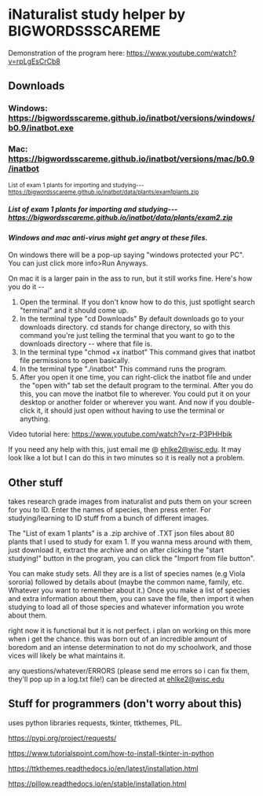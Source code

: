 # iNaturalist study helper by BIGWORDSSSCAREME

Demonstration of the program here:
https://www.youtube.com/watch?v=rpLgEsCrCb8

## Downloads

### Windows: https://bigwordsscareme.github.io/inatbot/versions/windows/b0.9/inatbot.exe

### Mac: https://bigwordsscareme.github.io/inatbot/versions/mac/b0.9/inatbot

<sub>List of exam 1 plants for importing and studying--- https://bigwordsscareme.github.io/inatbot/data/plants/exam1plants.zip </sub>

##### List of exam 1 plants for importing and studying--- https://bigwordsscareme.github.io/inatbot/data/plants/exam2.zip

#### ***Windows and mac anti-virus might get angry at these files.***

On windows there will be a pop-up saying "windows protected your PC". You can just click more info>Run Anyways.

On mac it is a larger pain in the ass to run, but it still works fine. Here's how you do it --
1. Open the terminal. If you don't know how to do this, just spotlight search "terminal" and it should come up.
2. In the terminal type "cd Downloads" By default downloads go to your downloads directory.  cd stands for change directory, so with this command you're just telling
the terminal that you want to go to the downloads directory -- where that file is.
3. In the terminal type "chmod +x inatbot" This command gives that inatbot file permissions to open basically.
4. In the terminal type "./inatbot" This command runs the program.
5. After you open it one time, you can right-click the inatbot file and under the "open with" tab set the default program to the terminal. After you do this, you can
move the inatbot file to wherever. You could put it on your desktop or another folder or wherever you want. And now if you double-click it, it should just open without
having to use the terminal or anything.

Video tutorial here: https://www.youtube.com/watch?v=rz-P3PHHbik

If you need any help with this, just email me @ ehlke2@wisc.edu. It may look like a lot but I can do this in two minutes so it is really not a problem.

## Other stuff

takes research grade images from inaturalist and puts them on your screen for you to ID. Enter the names of species, then press enter. For studying/learning to ID stuff 
from a bunch of different images.

The "List of exam 1 plants" is a .zip archive of .TXT json files about 80 plants that I used to study for exam 1. If you wanna mess around with them, just download it, 
extract the archive and on after clicking the "start studying!" button in the program, you can click the "Import from file button".

You can make study sets. All they are is a list of species names (e.g Viola sororia) followed by details about (maybe the common name, family, etc. Whatever you want to 
remember about it.) Once you make a list of species and extra information about them, you can save the file, then import it when studying to load all of those species 
and whatever information you wrote about them.

right now it is functional but it is not perfect. i plan on working on this more when i get the chance. this was born out of an incredible amount of boredom and an 
intense determination to not do my schoolwork, and those vices will likely be what maintains it.

any questions/whatever/ERRORS (please send me errors so i can fix them, they'll pop up in a log.txt file!) can be directed at ehlke2@wisc.edu

## Stuff for programmers (don't worry about this)

uses python libraries requests, tkinter, ttkthemes, PIL.

https://pypi.org/project/requests/

https://www.tutorialspoint.com/how-to-install-tkinter-in-python

https://ttkthemes.readthedocs.io/en/latest/installation.html

https://pillow.readthedocs.io/en/stable/installation.html
